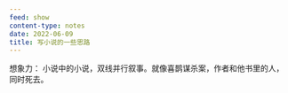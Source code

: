 ```yaml
---
feed: show
content-type: notes
date: 2022-06-09
title: 写小说的一些思路
---
```

想象力：
小说中的小说，双线并行叙事。就像喜鹊谋杀案，作者和他书里的人，同时死去。
